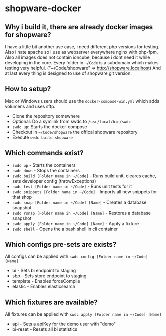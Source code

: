 # shopware-docker

## Why i build it, there are already docker images for shopware?

I have a little bit another use case, i need different php versions for testing. Also i hate apache so i use as webserver everywhere nginx with php-fpm.
Also all images does not contain ioncube, because i dont need it while developing in the core.
Every folder in `~/Code` is a subdomain which makes testing very helpful. ("~/Code/shopware" => http://shopware.localhost)
And at last every thing is designed to use of shopware git version.

## How to setup?

Mac or Windows users should use the `docker-compose-win.yml` which adds volumens and uses sftp.

* Clone the repository somewhere
* Optional: Do a symlink from swdc to `/usr/local/bin/swdc`
* `swdc up`: Starts the docker-compose
* Checkout in `~/Code/shopware` the offical shopware repository
* Execute `swdc build shopware`

## Which commands exist?

* `swdc up` - Starts the containers
* `swdc down` - Stops the containers
* `swdc build [Folder name in ~/Code]` - Runs build unit, cleares cache, sets developer config (throwExceptions)
* `swdc test [Folder name in ~/Code]` - Runs unit tests for it
* `swdc snippets [Folder name in ~/Code]` - Imports all new snippets for that shop
* `swdc snap [Folder name in ~/Code] [Name]` - Creates a database snapshot
* `swdc rsnap [Folder name in ~/Code] [Name]` - Restores a database snapshot
* `swdc apply [Folder name in ~/Code] [Name]` - Apply a fixture
* `swdc shell` - Opens the a bash shell in cli container


## Which configs pre-sets are exists?

All configs can be applied with `swdc config [Folder name in ~/Code] [Name]`

* bi - Sets bi endpoint to staging
* sbp - Sets store endpoint to staging
* template - Enables forceCompile
* elastic - Enables elasticsearch

## Which fixtures are available?

All fixtures can be applied with `swdc apply [Folder name in ~/Code] [Name]`

* api - Sets a apiKey for the demo user with "demo"
* bi-reset - Resets all bi statistics
